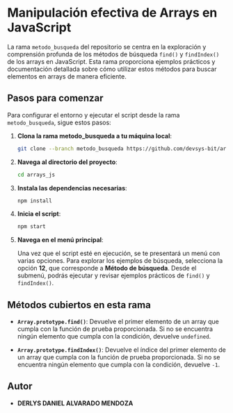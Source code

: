 # Manipulación efectiva de Arrays en JavaScript

La rama `metodo_busqueda` del repositorio se centra en la exploración y comprensión profunda de los métodos de búsqueda `find()` y `findIndex()` de los arrays en JavaScript. Esta rama proporciona ejemplos prácticos y documentación detallada sobre cómo utilizar estos métodos para buscar elementos en arrays de manera eficiente.

## Pasos para comenzar

Para configurar el entorno y ejecutar el script desde la rama `metodo_busqueda`, sigue estos pasos:

1. **Clona la rama metodo_busqueda a tu máquina local**:

   ```bash
   git clone --branch metodo_busqueda https://github.com/devsys-bit/arrays_js.git
   ```

2. **Navega al directorio del proyecto**:

   ```bash
   cd arrays_js
   ```

3. **Instala las dependencias necesarias**:

   ```bash
   npm install
   ```

4. **Inicia el script**:

   ```bash
   npm start
   ```

5. **Navega en el menú principal**:

   Una vez que el script esté en ejecución, se te presentará un menú con varias opciones. Para explorar los ejemplos de búsqueda, selecciona la opción **12**, que corresponde a **Método de búsqueda**. Desde el submenú, podrás ejecutar y revisar ejemplos prácticos de `find()` y `findIndex()`.

## Métodos cubiertos en esta rama

- **`Array.prototype.find()`**: Devuelve el primer elemento de un array que cumpla con la función de prueba proporcionada. Si no se encuentra ningún elemento que cumpla con la condición, devuelve `undefined`.

- **`Array.prototype.findIndex()`**: Devuelve el índice del primer elemento de un array que cumpla con la función de prueba proporcionada. Si no se encuentra ningún elemento que cumpla con la condición, devuelve `-1`.

## Autor

- **DERLYS DANIEL ALVARADO MENDOZA**